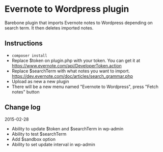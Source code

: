 # Evernote to Wordpress plugin

Barebone plugin that imports Evernote notes to Wordpress depending on search term. It then deletes imported notes.

## Instructions
- `composer install`
- Replace $token on plugin.php with your token. You can get it at https://www.evernote.com/api/DeveloperToken.action 
- Replace $searchTerm with what notes you want to import. https://dev.evernote.com/doc/articles/search_grammar.php
- Upload as new a new plugin
- There will be a new menu named "Evernote to Wordpress", press "Fetch notes" button

## Change log
2015-02-28
- Ability to update $token and $searchTerm in wp-admin
- Ability to test $searchTerm
- Add $sandbox option
- Ability to set update interval in wp-admin
